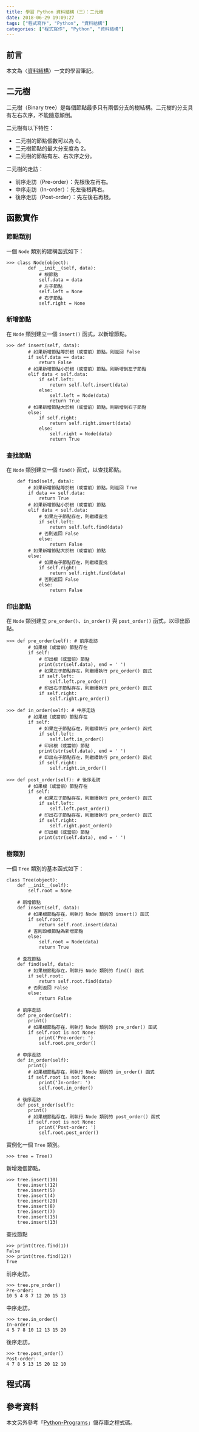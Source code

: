 ```yaml
---
title: 學習 Python 資料結構（三）：二元樹
date: 2018-06-29 19:09:27
tags: ["程式寫作", "Python", "資料結構"]
categories: ["程式寫作", "Python", "資料結構"]
---
```


## 前言
本文為〈[資料結構](https://legacy.gitbook.com/book/yuanbin/algorithm/details/zh-tw)〉一文的學習筆記。

## 二元樹
二元樹（Binary tree）是每個節點最多只有兩個分支的樹結構。二元樹的分支具有左右次序，不能隨意顛倒。

二元樹有以下特性：
- 二元樹的節點個數可以為 0。
- 二元樹節點的最大分支度為 2。
- 二元樹的節點有左、右次序之分。

二元樹的走訪：
- 前序走訪（Pre-order）：先根後左再右。
- 中序走訪（In-order）：先左後根再右。
- 後序走訪（Post-order）：先左後右再根。

## 函數實作
### 節點類別
一個 `Node` 類別的建構函式如下：
```Py
>>> class Node(object):
        def __init__(self, data):
            # 根節點
            self.data = data
            # 左子節點
            self.left = None
            # 右子節點
            self.right = None
```

### 新增節點
在 `Node` 類別建立一個 `insert()` 函式，以新增節點。
```Py
>>> def insert(self, data):
        # 如果新增節點等於根（或當前）節點，則返回 False
        if self.data == data:
            return False
        # 如果新增節點小於根（或當前）節點，則新增到左子節點
        elif data < self.data:
            if self.left:
                return self.left.insert(data)
            else:
                self.left = Node(data)
                return True
        # 如果新增節點大於根（或當前）節點，則新增到右子節點
        else:
            if self.right:
                return self.right.insert(data)
            else:
                self.right = Node(data)
                return True
```

### 查找節點
在 `Node` 類別建立一個 `find()` 函式，以查找節點。
```Py
    def find(self, data):
        # 如果新增節點等於根（或當前）節點，則返回 True
        if data == self.data:
            return True
        # 如果新增節點小於根（或當前）節點
        elif data < self.data:
            # 如果左子節點存在，則繼續査找
            if self.left:
                return self.left.find(data)
            # 否則返回 False
            else:
                return False
        # 如果新增節點大於根（或當前）節點
        else:
            # 如果右子節點存在，則繼續査找
            if self.right:
                return self.right.find(data)
            # 否則返回 False
            else:
                return False
```

### 印出節點
在 `Node` 類別建立 `pre_order()`、`in_order()` 與 `post_order()` 函式，以印出節點。
```Py
>>> def pre_order(self): # 前序走訪
        # 如果根（或當前）節點存在
        if self:
            # 印出根（或當前）節點
            print(str(self.data), end = ' ')
            # 如果左子節點存在，則繼續執行 pre_order() 函式
            if self.left:
                self.left.pre_order()
            # 印出右子節點存在，則繼續執行 pre_order() 函式
            if self.right:
                self.right.pre_order()

>>> def in_order(self): # 中序走訪
        # 如果根（或當前）節點存在
        if self:
            # 如果左子節點存在，則繼續執行 pre_order() 函式
            if self.left:
                self.left.in_order()
            # 印出根（或當前）節點
            print(str(self.data), end = ' ')
            # 印出右子節點存在，則繼續執行 pre_order() 函式
            if self.right:
                self.right.in_order()

>>> def post_order(self): # 後序走訪
        # 如果根（或當前）節點存在
        if self:
            # 如果左子節點存在，則繼續執行 pre_order() 函式
            if self.left:
                self.left.post_order()
            # 印出右子節點存在，則繼續執行 pre_order() 函式
            if self.right:
                self.right.post_order()
            # 印出根（或當前）節點
            print(str(self.data), end = ' ')
```

### 樹類別
一個 `Tree` 類別的基本函式如下：
```Py
class Tree(object):
    def __init__(self):
        self.root = None

    # 新增節點
    def insert(self, data):
        # 如果根節點存在，則執行 Node 類別的 insert() 函式
        if self.root:
            return self.root.insert(data)
        # 否則設根節點為新增節點
        else:
            self.root = Node(data)
            return True

    # 査找節點
    def find(self, data):
        # 如果根節點存在，則執行 Node 類別的 find() 函式
        if self.root:
            return self.root.find(data)
        # 否則返回 False
        else:
            return False

    # 前序走訪
    def pre_order(self):
        print()
        # 如果根節點存在，則執行 Node 類別的 pre_order() 函式
        if self.root is not None:
            print('Pre-order: ')
            self.root.pre_order()

    # 中序走訪
    def in_order(self):
        print()
        # 如果根節點存在，則執行 Node 類別的 in_order() 函式
        if self.root is not None:
            print('In-order: ')
            self.root.in_order()

    # 後序走訪
    def post_order(self):
        print()
        # 如果根節點存在，則執行 Node 類別的 post_order() 函式
        if self.root is not None:
            print('Post-order: ')
            self.root.post_order()
```
實例化一個 `Tree` 類別。
```Py
>>> tree = Tree()
```
新增幾個節點。
```Py
>>> tree.insert(10)
    tree.insert(12)
    tree.insert(5)
    tree.insert(4)
    tree.insert(20)
    tree.insert(8)
    tree.insert(7)
    tree.insert(15)
    tree.insert(13)
```
查找節點
```Py
>>> print(tree.find(1))
False
>>> print(tree.find(12))
True
```
前序走訪。
```Py
>>> tree.pre_order()
Pre-order: 
10 5 4 8 7 12 20 15 13 
```
中序走訪。
```Py
>>> tree.in_order()
In-order: 
4 5 7 8 10 12 13 15 20 
```
後序走訪。
```Py
>>> tree.post_order()
Post-order: 
4 7 8 5 13 15 20 12 10 
```

## 程式碼
<script src="https://gist.github.com/memochou1993/0d118008a36f9e051fd53679e5fb1dbb.js"></script>

## 參考資料
本文另外參考「[Python-Programs](https://github.com/OmkarPathak/Python-Programs)」儲存庫之程式碼。